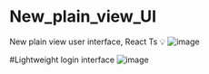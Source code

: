 # New_plain_view_UI
New plain view user interface, React Ts 💡
![image](https://user-images.githubusercontent.com/74735976/231933618-c6203500-3598-434a-a6a2-debbe5506240.png)

#Lightweight login interface
![image](https://user-images.githubusercontent.com/74735976/231933667-68feb427-6f5f-4b3f-a7ab-c0e9fca226ed.png)
